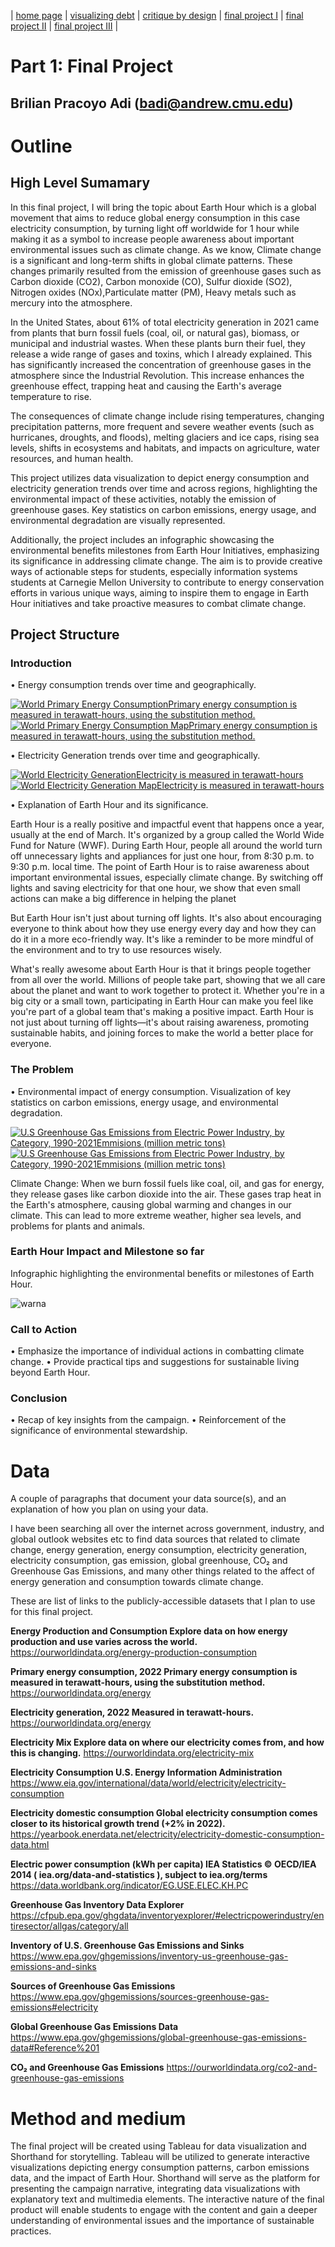 | [home page](https://cmustudent.github.io/tswd-portfolio-templates/) | [visualizing debt](visualizing-government-debt) | [critique by design](critique-by-design) | [final project I](final-project-part-one) | [final project II](final-project-part-two) | [final project III](final-project-part-three) |

# Part 1: Final Project

## Brilian Pracoyo Adi (badi@andrew.cmu.edu)

# Outline

## High Level Sumamary

In this final project, I will bring the topic about Earth Hour which is a global movement that aims to reduce global energy consumption in this case electricity consumption, by turning light off worldwide for 1 hour while making it as a symbol to increase people awareness about important environmental issues such as climate change. 
As we know, Climate change is a significant and long-term shifts in global climate patterns. These changes primarily resulted from the emission of greenhouse gases such as Carbon dioxide (CO2), Carbon monoxide (CO), Sulfur dioxide (SO2), Nitrogen oxides (NOx),Particulate matter (PM), Heavy metals such as mercury into the atmosphere. 

In the United States, about 61% of total electricity generation in 2021 came from plants that burn fossil fuels (coal, oil, or natural gas), biomass, or municipal and industrial wastes. When these plants burn their fuel, they release a wide range of gases and toxins, which I already explained. This has significantly increased the concentration of greenhouse gases in the atmosphere since the Industrial Revolution. This increase enhances the greenhouse effect, trapping heat and causing the Earth's average temperature to rise. 

The consequences of climate change include rising temperatures, changing precipitation patterns, more frequent and severe weather events (such as hurricanes, droughts, and floods), melting glaciers and ice caps, rising sea levels, shifts in ecosystems and habitats, and impacts on agriculture, water resources, and human health. 

This project utilizes data visualization to depict energy consumption and electricity generation trends over time and across regions, highlighting the environmental impact of these activities, notably the emission of greenhouse gases. Key statistics on carbon emissions, energy usage, and environmental degradation are visually represented.

Additionally, the project includes an infographic showcasing the environmental benefits milestones from Earth Hour Initiatives, emphasizing its significance in addressing climate change. The aim is to provide creative ways of actionable steps for students, especially information systems students at Carnegie Mellon University to contribute to energy conservation efforts in various unique ways, aiming to inspire them to engage in Earth Hour initiatives and take proactive measures to combat climate change.

## Project Structure

### Introduction

•	Energy consumption trends over time and geographically.

<div class='tableauPlaceholder' id='viz1707882572599' style='position: relative'><noscript><a href='#'><img alt='World Primary Energy ConsumptionPrimary energy consumption is measured in terawatt-hours, using the substitution method. ' src='https:&#47;&#47;public.tableau.com&#47;static&#47;images&#47;Ta&#47;TableauEnergyConsumptionworld&#47;Sheet1&#47;1_rss.png' style='border: none' /></a></noscript><object class='tableauViz'  style='display:none;'><param name='host_url' value='https%3A%2F%2Fpublic.tableau.com%2F' /> <param name='embed_code_version' value='3' /> <param name='site_root' value='' /><param name='name' value='TableauEnergyConsumptionworld&#47;Sheet1' /><param name='tabs' value='no' /><param name='toolbar' value='yes' /><param name='static_image' value='https:&#47;&#47;public.tableau.com&#47;static&#47;images&#47;Ta&#47;TableauEnergyConsumptionworld&#47;Sheet1&#47;1.png' /> <param name='animate_transition' value='yes' /><param name='display_static_image' value='yes' /><param name='display_spinner' value='yes' /><param name='display_overlay' value='yes' /><param name='display_count' value='yes' /><param name='language' value='en-US' /><param name='filter' value='publish=yes' /></object></div>                
<script type='text/javascript'>                    
  var divElement = document.getElementById('viz1707882572599');                    
  var vizElement = divElement.getElementsByTagName('object')[0];                    
  vizElement.style.width='100%';vizElement.style.height=(divElement.offsetWidth*0.75)+'px';                    
  var scriptElement = document.createElement('script');                    
  scriptElement.src = 'https://public.tableau.com/javascripts/api/viz_v1.js';                    
  vizElement.parentNode.insertBefore(scriptElement, vizElement);                
</script>



<div class='tableauPlaceholder' id='viz1707882644714' style='position: relative'><noscript><a href='#'><img alt='World Primary Energy Consumption MapPrimary energy consumption is measured in terawatt-hours, using the substitution method. ' src='https:&#47;&#47;public.tableau.com&#47;static&#47;images&#47;MD&#47;MD7KR8D24&#47;1_rss.png' style='border: none' /></a></noscript><object class='tableauViz'  style='display:none;'><param name='host_url' value='https%3A%2F%2Fpublic.tableau.com%2F' /> <param name='embed_code_version' value='3' /> <param name='path' value='shared&#47;MD7KR8D24' /> <param name='toolbar' value='yes' /><param name='static_image' value='https:&#47;&#47;public.tableau.com&#47;static&#47;images&#47;MD&#47;MD7KR8D24&#47;1.png' /> <param name='animate_transition' value='yes' /><param name='display_static_image' value='yes' /><param name='display_spinner' value='yes' /><param name='display_overlay' value='yes' /><param name='display_count' value='yes' /><param name='language' value='en-US' /><param name='filter' value='publish=yes' /></object></div>                
<script type='text/javascript'>                    
  var divElement = document.getElementById('viz1707882644714');                    
  var vizElement = divElement.getElementsByTagName('object')[0];                    
  vizElement.style.width='100%';vizElement.style.height=(divElement.offsetWidth*0.75)+'px';                    
  var scriptElement = document.createElement('script');                    
  scriptElement.src = 'https://public.tableau.com/javascripts/api/viz_v1.js';                    
  vizElement.parentNode.insertBefore(scriptElement, vizElement);                
</script>


•	Electricity Generation trends over time and geographically.

<div class='tableauPlaceholder' id='viz1707882818119' style='position: relative'><noscript><a href='#'><img alt='World Electricity GenerationElectricity is measured in terawatt-hours ' src='https:&#47;&#47;public.tableau.com&#47;static&#47;images&#47;Ta&#47;TableauElectricGeneration&#47;Sheet1&#47;1_rss.png' style='border: none' /></a></noscript><object class='tableauViz'  style='display:none;'><param name='host_url' value='https%3A%2F%2Fpublic.tableau.com%2F' /> <param name='embed_code_version' value='3' /> <param name='site_root' value='' /><param name='name' value='TableauElectricGeneration&#47;Sheet1' /><param name='tabs' value='no' /><param name='toolbar' value='yes' /><param name='static_image' value='https:&#47;&#47;public.tableau.com&#47;static&#47;images&#47;Ta&#47;TableauElectricGeneration&#47;Sheet1&#47;1.png' /> <param name='animate_transition' value='yes' /><param name='display_static_image' value='yes' /><param name='display_spinner' value='yes' /><param name='display_overlay' value='yes' /><param name='display_count' value='yes' /><param name='language' value='en-US' /><param name='filter' value='publish=yes' /></object></div>                
<script type='text/javascript'>                    
  var divElement = document.getElementById('viz1707882818119');                    
  var vizElement = divElement.getElementsByTagName('object')[0];                    
  vizElement.style.width='100%';vizElement.style.height=(divElement.offsetWidth*0.75)+'px';                    
  var scriptElement = document.createElement('script');                    
  scriptElement.src = 'https://public.tableau.com/javascripts/api/viz_v1.js';                    
  vizElement.parentNode.insertBefore(scriptElement, vizElement);                
</script>

<div class='tableauPlaceholder' id='viz1707882942475' style='position: relative'><noscript><a href='#'><img alt='World Electricity Generation MapElectricity is measured in terawatt-hours ' src='https:&#47;&#47;public.tableau.com&#47;static&#47;images&#47;Ta&#47;TableauElectricGenerationMap&#47;Sheet2&#47;1_rss.png' style='border: none' /></a></noscript><object class='tableauViz'  style='display:none;'><param name='host_url' value='https%3A%2F%2Fpublic.tableau.com%2F' /> <param name='embed_code_version' value='3' /> <param name='site_root' value='' /><param name='name' value='TableauElectricGenerationMap&#47;Sheet2' /><param name='tabs' value='no' /><param name='toolbar' value='yes' /><param name='static_image' value='https:&#47;&#47;public.tableau.com&#47;static&#47;images&#47;Ta&#47;TableauElectricGenerationMap&#47;Sheet2&#47;1.png' /> <param name='animate_transition' value='yes' /><param name='display_static_image' value='yes' /><param name='display_spinner' value='yes' /><param name='display_overlay' value='yes' /><param name='display_count' value='yes' /><param name='language' value='en-US' /><param name='filter' value='publish=yes' /></object></div>                
<script type='text/javascript'>                    
  var divElement = document.getElementById('viz1707882942475');                    
  var vizElement = divElement.getElementsByTagName('object')[0];                    
  vizElement.style.width='100%';vizElement.style.height=(divElement.offsetWidth*0.75)+'px';                    
  var scriptElement = document.createElement('script');                    
  scriptElement.src = 'https://public.tableau.com/javascripts/api/viz_v1.js';                    
  vizElement.parentNode.insertBefore(scriptElement, vizElement);                
</script>

•	Explanation of Earth Hour and its significance.

Earth Hour is a really positive and impactful event that happens once a year, usually at the end of March. It's organized by a group called the World Wide Fund for Nature (WWF). During Earth Hour, people all around the world turn off unnecessary lights and appliances for just one hour, from 8:30 p.m. to 9:30 p.m. local time.
The point of Earth Hour is to raise awareness about important environmental issues, especially climate change. By switching off lights and saving electricity for that one hour, we show that even small actions can make a big difference in helping the planet

But Earth Hour isn't just about turning off lights. It's also about encouraging everyone to think about how they use energy every day and how they can do it in a more eco-friendly way. It's like a reminder to be more mindful of the environment and to try to use resources wisely.

What's really awesome about Earth Hour is that it brings people together from all over the world. Millions of people take part, showing that we all care about the planet and want to work together to protect it. Whether you're in a big city or a small town, participating in Earth Hour can make you feel like you're part of a global team that's making a positive impact.
Earth Hour is not just about turning off lights—it's about raising awareness, promoting sustainable habits, and joining forces to make the world a better place for everyone.

### The Problem

•	Environmental impact of energy consumption. Visualization of key statistics on carbon emissions, energy usage, and environmental degradation.

<div class='tableauPlaceholder' id='viz1707883093726' style='position: relative'><noscript><a href='#'><img alt='U.S Greenhouse Gas Emissions from Electric Power Industry, by Category, 1990-2021Emmisions (million metric tons) ' src='https:&#47;&#47;public.tableau.com&#47;static&#47;images&#47;Ta&#47;TableauElectriccombustion&#47;Sheet23&#47;1_rss.png' style='border: none' /></a></noscript><object class='tableauViz'  style='display:none;'><param name='host_url' value='https%3A%2F%2Fpublic.tableau.com%2F' /> <param name='embed_code_version' value='3' /> <param name='site_root' value='' /><param name='name' value='TableauElectriccombustion&#47;Sheet23' /><param name='tabs' value='no' /><param name='toolbar' value='yes' /><param name='static_image' value='https:&#47;&#47;public.tableau.com&#47;static&#47;images&#47;Ta&#47;TableauElectriccombustion&#47;Sheet23&#47;1.png' /> <param name='animate_transition' value='yes' /><param name='display_static_image' value='yes' /><param name='display_spinner' value='yes' /><param name='display_overlay' value='yes' /><param name='display_count' value='yes' /><param name='language' value='en-US' /><param name='filter' value='publish=yes' /></object></div>                
<script type='text/javascript'>                    
  var divElement = document.getElementById('viz1707883093726');                    
  var vizElement = divElement.getElementsByTagName('object')[0];                    
  vizElement.style.width='100%';vizElement.style.height=(divElement.offsetWidth*0.75)+'px';                    
  var scriptElement = document.createElement('script');                    
  scriptElement.src = 'https://public.tableau.com/javascripts/api/viz_v1.js';                    
  vizElement.parentNode.insertBefore(scriptElement, vizElement);                
</script>

<div class='tableauPlaceholder' id='viz1707883141779' style='position: relative'><noscript><a href='#'><img alt='U.S Greenhouse Gas Emissions from Electric Power Industry, by Category, 1990-2021Emmisions (million metric tons) ' src='https:&#47;&#47;public.tableau.com&#47;static&#47;images&#47;Ta&#47;TableauElectriccombustion2&#47;Sheet22&#47;1_rss.png' style='border: none' /></a></noscript><object class='tableauViz'  style='display:none;'><param name='host_url' value='https%3A%2F%2Fpublic.tableau.com%2F' /> <param name='embed_code_version' value='3' /> <param name='site_root' value='' /><param name='name' value='TableauElectriccombustion2&#47;Sheet22' /><param name='tabs' value='no' /><param name='toolbar' value='yes' /><param name='static_image' value='https:&#47;&#47;public.tableau.com&#47;static&#47;images&#47;Ta&#47;TableauElectriccombustion2&#47;Sheet22&#47;1.png' /> <param name='animate_transition' value='yes' /><param name='display_static_image' value='yes' /><param name='display_spinner' value='yes' /><param name='display_overlay' value='yes' /><param name='display_count' value='yes' /><param name='language' value='en-US' /><param name='filter' value='publish=yes' /></object></div>                
<script type='text/javascript'>                    
  var divElement = document.getElementById('viz1707883141779');                    
  var vizElement = divElement.getElementsByTagName('object')[0];                    
  vizElement.style.width='100%';vizElement.style.height=(divElement.offsetWidth*0.75)+'px';                    
  var scriptElement = document.createElement('script');                    
  scriptElement.src = 'https://public.tableau.com/javascripts/api/viz_v1.js';                    
  vizElement.parentNode.insertBefore(scriptElement, vizElement);                
</script>

Climate Change: When we burn fossil fuels like coal, oil, and gas for energy, they release gases like carbon dioxide into the air. These gases trap heat in the Earth's atmosphere, causing global warming and changes in our climate. This can lead to more extreme weather, higher sea levels, and problems for plants and animals.

### Earth Hour Impact and Milestone so far

Infographic highlighting the environmental benefits or milestones of Earth Hour.

![warna](https://github.com/brylianrst/Brilian-Portofolio/assets/143753578/4c1419ce-4f67-4913-a74d-ee636af34c93)


### Call to Action

•	Emphasize the importance of individual actions in combatting climate change.
•	Provide practical tips and suggestions for sustainable living beyond Earth Hour.

### Conclusion

•	Recap of key insights from the campaign.
•	Reinforcement of the significance of environmental stewardship.

# Data

A couple of paragraphs that document your data source(s), and an explanation of how you plan on using your data.

I have been searching all over the internet across government, industry, and global outlook websites etc to find data sources that related to climate change, energy generation, energy consumption, electricity generation, electricity consumption, gas emission, global greenhouse, CO₂ and Greenhouse Gas Emissions, and many other things related to the affect of energy generation and consumption towards climate change.

These are list of links to the publicly-accessible datasets that I plan to use for this final project.

**Energy Production and Consumption
Explore data on how energy production and use varies across the world.**
https://ourworldindata.org/energy-production-consumption

**Primary energy consumption, 2022
Primary energy consumption is measured in terawatt-hours, using the substitution method.**
https://ourworldindata.org/energy

**Electricity generation, 2022
Measured in terawatt-hours.**
https://ourworldindata.org/energy

**Electricity Mix
Explore data on where our electricity comes from, and how this is changing.**
https://ourworldindata.org/electricity-mix

**Electricity Consumption
U.S. Energy Information Administration**
https://www.eia.gov/international/data/world/electricity/electricity-consumption

**Electricity domestic consumption
Global electricity consumption comes closer to its historical growth trend (+2% in 2022).**
https://yearbook.enerdata.net/electricity/electricity-domestic-consumption-data.html

**Electric power consumption (kWh per capita)
IEA Statistics © OECD/IEA 2014 ( iea.org/data-and-statistics ), subject to iea.org/terms**
https://data.worldbank.org/indicator/EG.USE.ELEC.KH.PC

**Greenhouse Gas Inventory Data Explorer**
https://cfpub.epa.gov/ghgdata/inventoryexplorer/#electricpowerindustry/entiresector/allgas/category/all

**Inventory of U.S. Greenhouse Gas Emissions and Sinks**
https://www.epa.gov/ghgemissions/inventory-us-greenhouse-gas-emissions-and-sinks

**Sources of Greenhouse Gas Emissions**
https://www.epa.gov/ghgemissions/sources-greenhouse-gas-emissions#electricity

**Global Greenhouse Gas Emissions Data**
https://www.epa.gov/ghgemissions/global-greenhouse-gas-emissions-data#Reference%201

**CO₂ and Greenhouse Gas Emissions**
https://ourworldindata.org/co2-and-greenhouse-gas-emissions


# Method and medium

The final project will be created using Tableau for data visualization and Shorthand for storytelling. Tableau will be utilized to generate interactive visualizations depicting energy consumption patterns, carbon emissions data, and the impact of Earth Hour. Shorthand will serve as the platform for presenting the campaign narrative, integrating data visualizations with explanatory text and multimedia elements. The interactive nature of the final product will enable students to engage with the content and gain a deeper understanding of environmental issues and the importance of sustainable practices.
